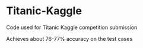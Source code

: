 # Titanic-Kaggle
Code used for Titanic Kaggle competition submission

Achieves about 76-77% accuracy on the test cases

